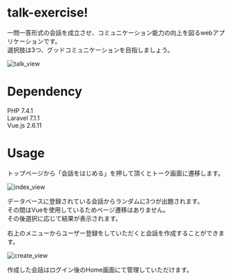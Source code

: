# talk-exercise!
一問一答形式の会話を成立させ、コミュニケーション能力の向上を図るwebアプリケーションです。<br>
選択肢は3つ、グッドコミュニケーションを目指しましょう。<br>

![talk_view](https://user-images.githubusercontent.com/58460151/78370765-0db1f500-7602-11ea-897d-915d71806a16.png)
# Dependency
PHP 7.4.1<br>
Laravel 7.1.1<br>
Vue.js 2.6.11<br>

# Usage
トップページから「会話をはじめる」を押して頂くとトーク画面に遷移します。<br>

![index_view](https://user-images.githubusercontent.com/58460151/78371212-9cbf0d00-7602-11ea-8451-4ccb41183d87.png)

データベースに登録されている会話からランダムに3つが出題されます。<br>
その間はVueを使用しているためページ遷移はありません。<br>
その後選択に応じて結果が表示されます。<br>

右上のメニューからユーザー登録をしていただくと会話を作成することができます。<br>

![create_view](https://user-images.githubusercontent.com/58460151/78371485-ffb0a400-7602-11ea-9061-20157246b7e5.png)


作成した会話はログイン後のHome画面にて管理していただけます。<br>

